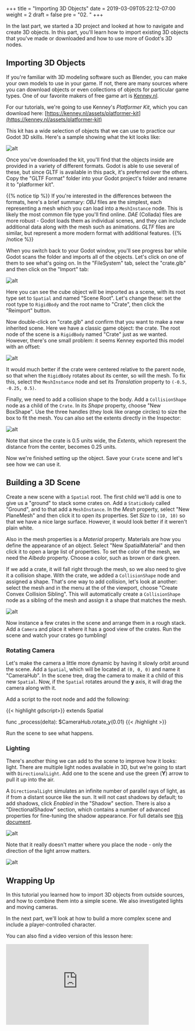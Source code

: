 +++
title = "Importing 3D Objects"
date = 2019-03-09T05:22:12-07:00
weight = 2
draft = false
pre = "02. "
+++

In the last part, we started a 3D
project and looked at how to navigate and create 3D objects. In this part, you'll
learn how to import existing 3D objects that you've made or downloaded and how
to use more of Godot's 3D nodes.

## Importing 3D Objects

If you're familiar with 3D modeling software such as Blender, you can make your
own models to use in your game. If not, there are many sources where you can
download objects or even collections of objects for particular game types. One
of our favorite makers of free game art is [Kenney.nl](https://kenney.nl/).

For our tutorials, we're going to use Kenney's _Platformer Kit_, which you can
download here: [https://kenney.nl/assets/platformer-kit](https://kenney.nl/assets/platformer-kit)

This kit has a wide selection of objects that we can use to practice our Godot
3D skills. Here's a sample showing what the kit looks like:

![alt](/godot_lessons/img/kenney_3d_platform_sample.png)

Once you've downloaded the kit, you'll find that the objects inside are provided
in a variety of different formats. Godot is able to use several of these, but
since GLTF is available in this pack, it's preferred over the others. Copy the
"GLTF Format" folder into your Godot project's folder and rename it to "platformer
kit".

{{% notice tip %}}
If you're interested in the differences between the formats, here's a brief
summary: _OBJ_ files are the simplest, each representing a mesh which you can
load into a `MeshInstance` node. This is likely the most common file type
you'll find online. _DAE_ (Collada) files are more robust -
Godot loads them as individual scenes, and they can include additional data
along with the mesh such as animations. _GLTF_ files are similar, but represent
a more modern format with additional features.
{{% /notice %}}

When you switch back to your Godot window, you'll see progress bar while Godot
scans the folder and imports all of the objects. Let's click on one of them to
see what's going on. In the "FileSystem" tab, select the "crate.glb" and then
click on the "Import" tab:

![alt](/godot_lessons/img/3d_02_01.png)

Here you can see the cube object will be imported as a scene, with its root type
set to `Spatial` and named "Scene Root". Let's change these: set the root type
to `RigidBody` and the root name to "Crate", then click the "Reimport" button.

Now double-click on "crate.glb" and confirm that you want to make a new inherited
scene. Here we have a classic game object: the crate. The root node of the scene
is a `RigidBody` named "Crate" just as we wanted. However, there's one small
problem: it seems Kenney exported this model with an offset:

![alt](/godot_lessons/img/3d_02_02.png)

It would much better if the crate were centered relative to the parent node, so
that when the `RigidBody` rotates about its center, so will the mesh. To fix
this, select the `MeshInstance` node and set its _Translation_ property to
`(-0.5, -0.25, 0.5)`.

Finally, we need to add a collision shape to the body. Add a `CollisionShape`
node as a child of the `Crate`. In its _Shape_ property, choose "New BoxShape".
Use the three handles (they look like orange circles) to size the box to fit
the mesh. You can also set the extents directly in the Inspector:

![alt](/godot_lessons/img/3d_02_03.png)

Note that since the crate is 0.5 units wide, the _Extents_, which represent the
distance from the center, becomes 0.25 units.

Now we're finished setting up the object. Save your `Crate` scene and let's
see how we can use it.

## Building a 3D Scene

Create a new scene with a `Spatial` root. The first child we'll add is one to
give us a "ground" to stack some crates on. Add a `StaticBody` called "Ground",
and to that add a `MeshInstance`. In the _Mesh_ property, select "New PlaneMesh"
and then click it to open its properties. Set _Size_ to `(10, 10)` so that we
have a nice large surface. However, it would look better if it weren't plain
white.

Also in the mesh properties is a _Material_ property. Materials are how you
define the appearance of an object. Select "New SpatialMaterial" and then click
it to open a large list of properties. To set the color of the mesh, we need
the _Albedo_ property. Choose a color, such as brown or dark green.

If we add a crate, it will fall right through the mesh, so we also need to give
it a collision shape. With the crate, we added a `CollisionShape` node and
assigned a shape. That's one way to add collision, let's look at another:
select the mesh and in the menu at the of the viewport, choose "Create
Convex Collision Sibling". This will automatically create a `CollisionShape`
node as a sibling of the mesh and assign it a shape that matches the mesh.

![alt](/godot_lessons/img/3d_02_06.png)

Now instance a few crates in the scene and arrange them in a rough stack. Add
a `Camera` and place it where it has a good view of the crates. Run the scene
and watch your crates go tumbling!

### Rotating Camera

Let's make the camera a little more dynamic by having it slowly orbit around the
scene. Add a `Spatial`, which will be located at `(0, 0, 0)` and name it
"CameraHub". In the scene tree, drag the camera to make it a child of this new
`Spatial`. Now, if the `Spatial` rotates around the **y** axis, it will drag
the camera along with it.

Add a script to the root node and add the following:

{{< highlight gdscript>}}
extends Spatial

func _process(delta):
    $CameraHub.rotate_y(0.01)
{{< /highlight >}}

Run the scene to see what happens.

### Lighting

There's another thing we can add to the scene to improve how it looks: light.
There are multiple light nodes available in 3D, but we're going to start with
`DirectionalLight`. Add one to the scene and use the green (**Y**) arrow to
pull it up into the air.

A `DirectionalLight` simulates an infinite number of parallel rays of light, as
if from a distant source like the sun. It will not cast shadows by default; to
add shadows, click _Enabled_ in the "Shadow" section. There is also a
"DirectionalShadow" section, which contains a number of advanced properties for
fine-tuning the shadow appearance. For full details see [this document](https://docs.godotengine.org/en/latest/tutorials/3d/lights_and_shadows.html).

![alt](/godot_lessons/img/3d_02_05.png)

Note that it really doesn't matter where you place the node - only the
direction of the light arrow matters.

![alt](/godot_lessons/img/3d_02_04.gif)

## Wrapping Up

In this tutorial you learned how to import 3D objects from outside sources, and
how to combine them into a simple scene. We also investigated lights and moving
cameras.

In the next part, we'll look at how to build a more complex scene and include
a player-controlled character.

You can also find a video version of this lesson here:
<iframe width="392" height="221" src="https://www.youtube.com/embed/3lWro1V0klY" frameborder="0" allowfullscreen></iframe>